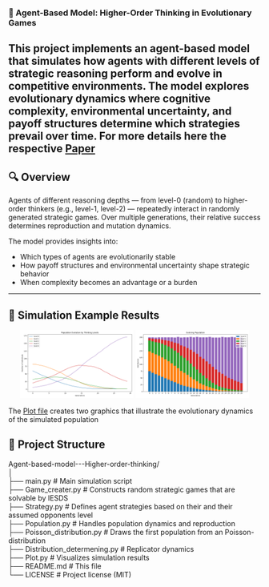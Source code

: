 ### 🧠 Agent-Based Model: Higher-Order Thinking in Evolutionary Games

This project implements an agent-based model that simulates how agents with different levels of strategic reasoning perform and evolve in competitive environments. The model explores evolutionary dynamics where cognitive complexity, environmental uncertainty, and payoff structures determine which strategies prevail over time.
For more details here the respective [Paper](BachelorThesis-TimBirkert.pdf)
---   

## 🔍 Overview

Agents of different reasoning depths — from level-0 (random) to higher-order thinkers (e.g., level-1, level-2) — repeatedly interact in randomly generated strategic games. Over multiple generations, their relative success determines reproduction and mutation dynamics.

The model provides insights into:
- Which types of agents are evolutionarily stable
- How payoff structures and environmental uncertainty shape strategic behavior
- When complexity becomes an advantage or a burden

---

## 🧪 Simulation Example Results

<div align="center">
  <img src="Bilder/II Poisson 1.0, N-C, N-S0.png" alt="" width="45%" />
  <img src="Bilder/Poisson 1.0, N-C, N-S0.png" alt="Simulation 2" width="45%" />
</div>
  
The [Plot file](functions/Plot.py) creates two graphics that illustrate the evolutionary dynamics of the simulated population

## 📁 Project Structure
Agent-based-model---Higher-order-thinking/  
│  
├── main.py # Main simulation script  
├── Game_creater.py # Constructs random strategic games that are solvable by IESDS  
├── Strategy.py # Defines agent strategies based on their and their assumed opponents level  
├── Population.py # Handles population dynamics and reproduction  
├── Poisson_distribution.py # Draws the first population from an Poisson-distribution  
├── Distribution_determening.py # Replicator dynamics  
├── Plot.py # Visualizes simulation results  
├── README.md # This file  
└── LICENSE # Project license (MIT)  

